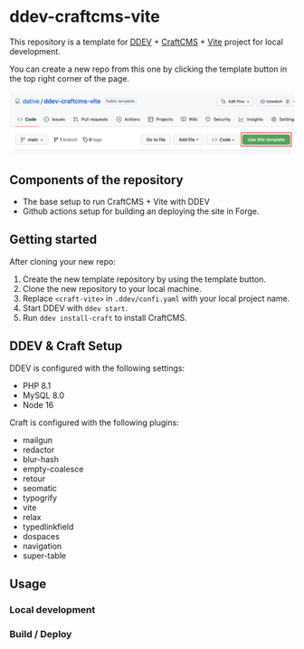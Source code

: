 # ddev-craftcms-vite

This repository is a template for [DDEV](https://ddev.readthedocs.io/en/stable/) + [CraftCMS](https://craftcms.com/docs/4.x/) + [Vite](https://vitejs.dev) project for local development.

You can create a new repo from this one by clicking the template button in the top right corner of the page.

![template button](extras/template-preview.png)

## Components of the repository

- The base setup to run CraftCMS + Vite with DDEV
- Github actions setup for building an deploying the site in Forge.

## Getting started

After cloning your new repo:

1. Create the new template repository by using the template button.
2. Clone the new repository to your local machine.
3. Replace `<craft-vite>` in `.ddev/confi.yaml` with your local project name.
4. Start DDEV with `ddev start`.
5. Run `ddev install-craft` to install CraftCMS.

## DDEV & Craft Setup

DDEV is configured with the following settings:

- PHP 8.1
- MySQL 8.0
- Node 16

Craft is configured with the following plugins:

- mailgun
- redactor
- blur-hash
- empty-coalesce
- retour
- seomatic
- typogrify
- vite
- relax
- typedlinkfield
- dospaces
- navigation
- super-table

## Usage

### Local development

### Build / Deploy

